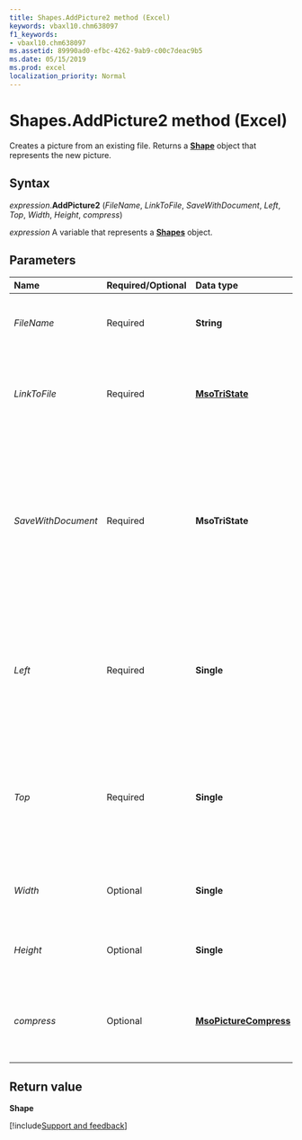 ```yaml
---
title: Shapes.AddPicture2 method (Excel)
keywords: vbaxl10.chm638097
f1_keywords:
- vbaxl10.chm638097
ms.assetid: 89990ad0-efbc-4262-9ab9-c00c7deac9b5
ms.date: 05/15/2019
ms.prod: excel
localization_priority: Normal
---
```



# Shapes.AddPicture2 method (Excel)

Creates a picture from an existing file. Returns a **[Shape](Excel.Shape.md)** object that represents the new picture.


## Syntax

_expression_.**AddPicture2** (_FileName_, _LinkToFile_, _SaveWithDocument_, _Left_, _Top_, _Width_, _Height_, _compress_)

_expression_ A variable that represents a **[Shapes](Excel.Shapes.md)** object.


## Parameters

|Name|Required/Optional|Data type|Description|
|:-----|:-----|:-----|:-----|
| _FileName_|Required| **String**|The file from which the OLE object is to be created.|
| _LinkToFile_|Required| **[MsoTriState](Office.MsoTriState.md)**|Determines whether the picture will be linked to the file from which it was created.|
| _SaveWithDocument_|Required| **MsoTriState**|Determines whether the linked picture will be saved with the document into which it is inserted. This argument must be **msoTrue** if _LinkToFile_ is **msoFalse**.|
| _Left_|Required| **Single**|The position, measured in [points](../language/glossary/vbe-glossary.md#point), of the left edge of the picture relative to the left edge of the worksheet.|
| _Top_|Required| **Single**|The position, measured in points, of the top edge of the picture relative to the top edge of the worksheet.|
| _Width_|Optional| **Single**|The width of the picture, measured in points.|
| _Height_|Optional| **Single**|The height of the picture, measured in points.|
| _compress_|Optional|**[MsoPictureCompress](overview/Library-Reference/msopicturecompress-enumeration-office.md)** |Determines whether the picture should be compressed when inserted.|

## Return value

**Shape**



[!include[Support and feedback](~/includes/feedback-boilerplate.md)]
